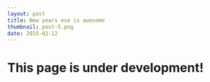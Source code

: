 ```yaml
---
layout: post
title: New years eve is awesome
thumbnail: post-5.png
date: 2015-02-12
---
```


# This page is under development!
